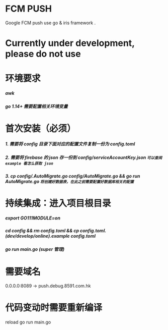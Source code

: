 # FCM PUSH
Google FCM push use go &amp; iris framework .


# Currently under development, please do not use


# 环境要求
##### awk

##### go 1.14+ 需要配置相关环境变量

# 首次安装（必须）
##### 1. 需要将 config 目录下面对应的配置文件复制一份为 config.toml
##### 2. 需要将 firebase 的 json 存一份到 config/serviceAccountKey.json `可以查阅 example 看怎么获取 json`
##### 3. cp config/.AutoMigrate.go config/AutoMigrate.go && go run AutoMigrate.go `将创建好数据表，在此之前需要配置好数据库相关的配置`

# 持续集成：进入项目根目录
##### export GO111MODULE=on

##### cd config && rm config.toml && cp config.toml.(dev/develop/online).example config.toml
 
##### go run main.go (super 管理)

# 需要域名
0.0.0.0:8089 -> push.debug.8591.com.hk

# 代码变动时需要重新编译
reload go run main.go

